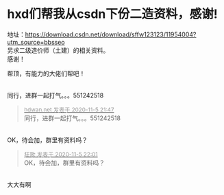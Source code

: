 # hxd们帮我从csdn下份二造资料，感谢!


地址：https://download.csdn.net/download/sffw123123/11954004?utm_source=bbsseo<br />
另求二级造价师（土建）的相关资料。<br />
感谢！

帮顶，有能力的大佬们帮吧！<br />
<br />
<img src="static/image/smiley/default/lol.gif" smilieid="12" border="0" alt="" /><img src="static/image/smiley/default/lol.gif" smilieid="12" border="0" alt="" /><img src="static/image/smiley/default/lol.gif" smilieid="12" border="0" alt="" />

同行，进群一起打气。。。551242518

<div class="quote"><blockquote><font size="2"><a href="https://www.hostloc.com/forum.php?mod=redirect&amp;goto=findpost&amp;pid=9408935&amp;ptid=762986" target="_blank"><font color="#999999">hdwan.net 发表于 2020-11-5 21:47</font></a></font><br />
同行，进群一起打气。。。551242518</blockquote></div><br />
OK，待会加，群里有资料吗？

<div class="quote"><blockquote><font size="2"><a href="https://www.hostloc.com/forum.php?mod=redirect&amp;goto=findpost&amp;pid=9409022&amp;ptid=762986" target="_blank"><font color="#999999">狂歌 发表于 2020-11-5 22:01</font></a></font><br />
OK，待会加，群里有资料吗？</blockquote></div><br />
大大有啊
